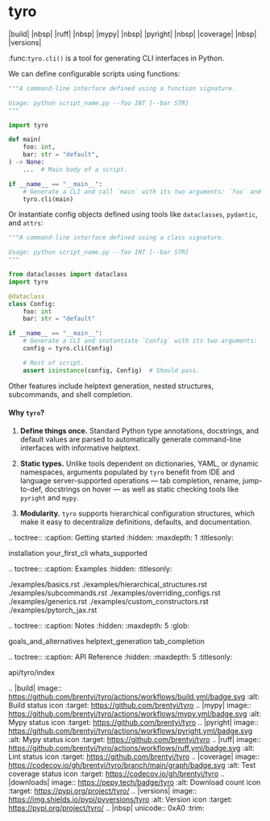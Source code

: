 # tyro

|build| |nbsp| |ruff| |nbsp| |mypy| |nbsp| |pyright| |nbsp| |coverage| |nbsp| |versions|

:func:`tyro.cli()` is a tool for generating CLI interfaces in Python.

We can define configurable scripts using functions:

```python
"""A command-line interface defined using a function signature.

Usage: python script_name.py --foo INT [--bar STR]
"""

import tyro

def main(
    foo: int,
    bar: str = "default",
) -> None:
    ...  # Main body of a script.

if __name__ == "__main__":
    # Generate a CLI and call `main` with its two arguments: `foo` and `bar`.
    tyro.cli(main)
```

Or instantiate config objects defined using tools like `dataclasses`, `pydantic`, and `attrs`:

```python
"""A command-line interface defined using a class signature.

Usage: python script_name.py --foo INT [--bar STR]
"""

from dataclasses import dataclass
import tyro

@dataclass
class Config:
    foo: int
    bar: str = "default"

if __name__ == "__main__":
    # Generate a CLI and instantiate `Config` with its two arguments: `foo` and `bar`.
    config = tyro.cli(Config)

    # Rest of script.
    assert isinstance(config, Config)  # Should pass.
```

Other features include helptext generation, nested structures, subcommands, and
shell completion.

#### Why `tyro`?

1. **Define things once.** Standard Python type annotations, docstrings, and
   default values are parsed to automatically generate command-line interfaces
   with informative helptext.

2. **Static types.** Unlike tools dependent on dictionaries, YAML, or dynamic
   namespaces, arguments populated by `tyro` benefit from IDE and language
   server-supported operations — tab completion, rename, jump-to-def,
   docstrings on hover — as well as static checking tools like `pyright` and
   `mypy`.

3. **Modularity.** `tyro` supports hierarchical configuration structures, which
   make it easy to decentralize definitions, defaults, and documentation.

<!-- prettier-ignore-start -->

.. toctree::
   :caption: Getting started
   :hidden:
   :maxdepth: 1
   :titlesonly:

   installation
   your_first_cli
   whats_supported

.. toctree::
   :caption: Examples
   :hidden:
   :titlesonly:

   ./examples/basics.rst
   ./examples/hierarchical_structures.rst
   ./examples/subcommands.rst
   ./examples/overriding_configs.rst
   ./examples/generics.rst
   ./examples/custom_constructors.rst
   ./examples/pytorch_jax.rst


.. toctree::
   :caption: Notes
   :hidden:
   :maxdepth: 5
   :glob:

   goals_and_alternatives
   helptext_generation
   tab_completion


.. toctree::
   :caption: API Reference
   :hidden:
   :maxdepth: 5
   :titlesonly:

   api/tyro/index



.. |build| image:: https://github.com/brentyi/tyro/actions/workflows/build.yml/badge.svg
   :alt: Build status icon
   :target: https://github.com/brentyi/tyro
.. |mypy| image:: https://github.com/brentyi/tyro/actions/workflows/mypy.yml/badge.svg
   :alt: Mypy status icon
   :target: https://github.com/brentyi/tyro
.. |pyright| image:: https://github.com/brentyi/tyro/actions/workflows/pyright.yml/badge.svg
   :alt: Mypy status icon
   :target: https://github.com/brentyi/tyro
.. |ruff| image:: https://github.com/brentyi/tyro/actions/workflows/ruff.yml/badge.svg
   :alt: Lint status icon
   :target: https://github.com/brentyi/tyro
.. |coverage| image:: https://codecov.io/gh/brentyi/tyro/branch/main/graph/badge.svg
   :alt: Test coverage status icon
   :target: https://codecov.io/gh/brentyi/tyro
.. |downloads| image:: https://pepy.tech/badge/tyro
   :alt: Download count icon
   :target: https://pypi.org/project/tyro/
.. |versions| image:: https://img.shields.io/pypi/pyversions/tyro
   :alt: Version icon
   :target: https://pypi.org/project/tyro/
.. |nbsp| unicode:: 0xA0
   :trim:

<!-- prettier-ignore-end -->

